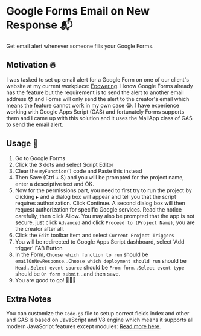 # Google Forms Email on New Response 📬

Get email alert whenever someone fills your Google Forms.

## Motivation 🔥
I was tasked to set up email alert for a Google Form on one of our client's website at my current workplace: [Epower.ng](https://www.epower.ng). I know Google Forms already has the feature but the requirement is to send the alert to another email address 😳 and Forms will only send the alert to the creator's email which means the feature cannot work in my own case 😭. I have experience working with Google Apps Script (GAS) and fortunately Forms supports them and I came up with this solution and it uses the MailApp class of GAS to send the email alert.

## Usage 📑

1. Go to Google Forms
2. Click the 3 dots and select Script Editor
3. Clear the `myFunction()` code and Paste this instead
4. Then Save (Ctrl + S) and you will be prompted for the project name, enter a descriptive text and OK.
5. Now for the permissions part, you need to first try to run the project by clicking `▶` and a dialog box will appear and tell you that the script requires authorization. Click Continue. A second dialog box will then request authorization for specific Google services. Read the notice carefully, then click Allow. You may also be prompted that the app is not secure, just click `Advanced` and click `Proceed to (Project Name)`, you are the creator after all.
6. Click the `Edit` toolbar item and select `Current Project Triggers`
7. You will be redirected to Google Apps Script dashboard, select 'Add trigger' FAB Button
8. In the Form, `Choose which function to run` should be `emailOnNewResponse`...`Choose which deployment should run` should be `Head`...`Select event source` should be `From form`...`Select event type` should be `On form submit`...and then save.
9. You are good to go! 🚀🚀🚀

## Extra Notes
You can customize the `Code.gs` file to setup correct fields index and other and GAS is based on JavaScript and V8 engine which means it supports all modern JavaScript features except modules: [Read more here](https://developers.google.com/apps-script/guides/v8-runtime).
